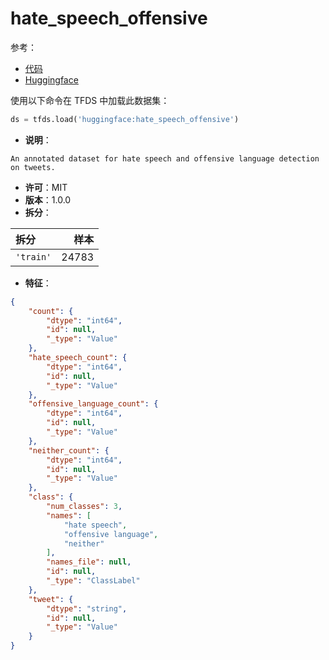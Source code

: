 # hate_speech_offensive

参考：

- [代码](https://github.com/huggingface/datasets/blob/master/datasets/hate_speech_offensive)
- [Huggingface](https://huggingface.co/datasets/hate_speech_offensive)

使用以下命令在 TFDS 中加载此数据集：

```python
ds = tfds.load('huggingface:hate_speech_offensive')
```

- **说明**：

```
An annotated dataset for hate speech and offensive language detection on tweets.
```

- **许可**：MIT
- **版本**：1.0.0
- **拆分**：

拆分 | 样本
:-- | --:
`'train'` | 24783

- **特征**：

```json
{
    "count": {
        "dtype": "int64",
        "id": null,
        "_type": "Value"
    },
    "hate_speech_count": {
        "dtype": "int64",
        "id": null,
        "_type": "Value"
    },
    "offensive_language_count": {
        "dtype": "int64",
        "id": null,
        "_type": "Value"
    },
    "neither_count": {
        "dtype": "int64",
        "id": null,
        "_type": "Value"
    },
    "class": {
        "num_classes": 3,
        "names": [
            "hate speech",
            "offensive language",
            "neither"
        ],
        "names_file": null,
        "id": null,
        "_type": "ClassLabel"
    },
    "tweet": {
        "dtype": "string",
        "id": null,
        "_type": "Value"
    }
}
```
